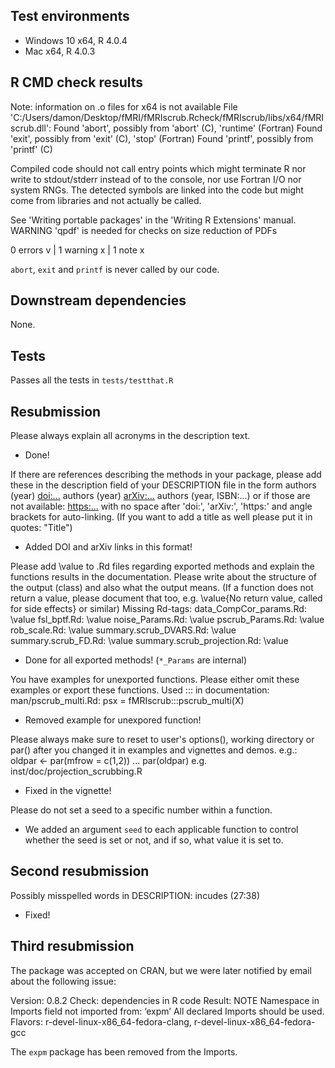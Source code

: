 ## Test environments

* Windows 10 x64, R 4.0.4
* Mac x64, R 4.0.3

## R CMD check results

  Note: information on .o files for x64 is not available
  File 'C:/Users/damon/Desktop/fMRI/fMRIscrub.Rcheck/fMRIscrub/libs/x64/fMRIscrub.dll':
    Found 'abort', possibly from 'abort' (C), 'runtime' (Fortran)
    Found 'exit', possibly from 'exit' (C), 'stop' (Fortran)
    Found 'printf', possibly from 'printf' (C)
  
  Compiled code should not call entry points which might terminate R nor
  write to stdout/stderr instead of to the console, nor use Fortran I/O
  nor system RNGs. The detected symbols are linked into the code but
  might come from libraries and not actually be called.
  
  See 'Writing portable packages' in the 'Writing R Extensions' manual.
   WARNING
  'qpdf' is needed for checks on size reduction of PDFs

0 errors v | 1 warning x | 1 note x

`abort`, `exit` and `printf` is never called by our code.

## Downstream dependencies

None.

## Tests

Passes all the tests in `tests/testthat.R`

## Resubmission

Please always explain all acronyms in the description text.

* Done!

If there are references describing the methods in your package, please
add these in the description field of your DESCRIPTION file in the form
authors (year) <doi:...>
authors (year) <arXiv:...>
authors (year, ISBN:...)
or if those are not available: <https:...>
with no space after 'doi:', 'arXiv:', 'https:' and angle brackets for
auto-linking.
(If you want to add a title as well please put it in quotes: "Title")

* Added DOI and arXiv links in this format!

Please add \value to .Rd files regarding exported methods and explain
the functions results in the documentation. Please write about the
structure of the output (class) and also what the output means. (If a
function does not return a value, please document that too, e.g.
\value{No return value, called for side effects} or similar)
Missing Rd-tags:
      data_CompCor_params.Rd: \value
      fsl_bptf.Rd: \value
      noise_Params.Rd: \value
      pscrub_Params.Rd: \value
      rob_scale.Rd: \value
      summary.scrub_DVARS.Rd: \value
      summary.scrub_FD.Rd: \value
      summary.scrub_projection.Rd: \value

* Done for all exported methods! (`*_Params` are internal)

You have examples for unexported functions.
Please either omit these examples or export these functions.
Used ::: in documentation:
      man/pscrub_multi.Rd:
         psx = fMRIscrub:::pscrub_multi(X)

* Removed example for unexpored function!

Please always make sure to reset to user's options(), working directory
or par() after you changed it in examples and vignettes and demos.
e.g.:
oldpar <- par(mfrow = c(1,2))
...
par(oldpar)
e.g. inst/doc/projection_scrubbing.R

* Fixed in the vignette!

Please do not set a seed to a specific number within a function.

* We added an argument `seed` to each applicable function to control whether
  the seed is set or not, and if so, what value it is set to.

## Second resubmission

   Possibly misspelled words in DESCRIPTION:
     incudes (27:38)

* Fixed!

## Third resubmission

The package was accepted on CRAN, but we were later notified by email about the following issue:

Version: 0.8.2
Check: dependencies in R code
Result: NOTE
    Namespace in Imports field not imported from: ‘expm’
     All declared Imports should be used.
Flavors: r-devel-linux-x86_64-fedora-clang, r-devel-linux-x86_64-fedora-gcc

The `expm` package has been removed from the Imports.